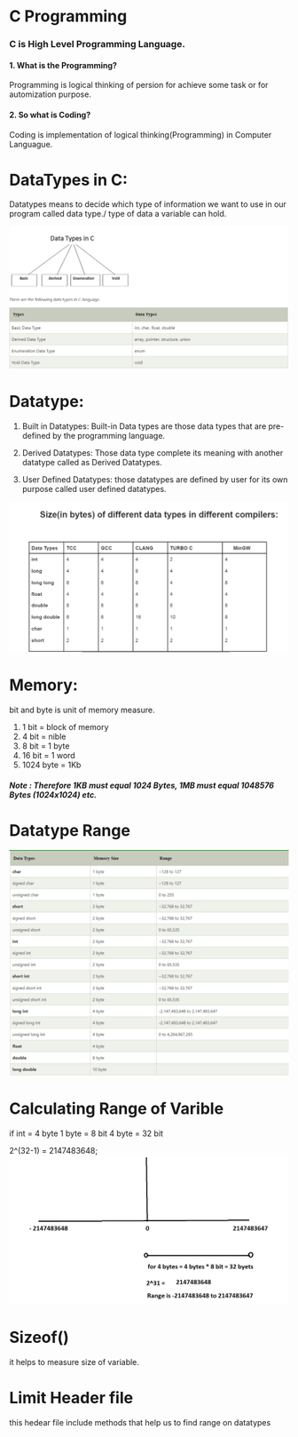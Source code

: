 # C Programming 

### C is High Level Programming Language.

#### 1. What is the Programming?
Programming is logical thinking of persion for achieve some task or for automization purpose.

#### 2. So what is Coding?
Coding is implementation of logical thinking(Programming) in Computer Languague.

# DataTypes in C:
Datatypes means to decide which type of information we want to use in our program called data type./ type of data a variable can hold.

![DiffDataype](./Images/DiffDataype.PNG)

# Datatype: 
1. Built in Datatypes: 
Built-in Data types are those data types that are pre-defined by the programming language.

2. Derived Datatypes: 
Those data type complete its meaning with another datatype called as Derived Datatypes.

3. User Defined Datatypes: 
those datatypes are defined by user for its own purpose called user defined datatypes.


![DiffDataTypesInDiffCompliers](./Images/DiffDataTypesInDiffCompliers.PNG)

# Memory: 
bit and byte is unit of memory measure.
1. 1 bit = block of memory
2. 4 bit = nible
3. 8 bit = 1 byte
4. 16 bit = 1 word
5. 1024 byte = 1Kb

##### Note : Therefore 1KB must equal 1024 Bytes, 1MB must equal 1048576 Bytes (1024x1024) etc.

# Datatype Range
![Datatype Range](./Images/Datatype.PNG)

# Calculating Range of Varible
if int = 4 byte
1 byte = 8 bit 
4 byte = 32 bit

2^(32-1) = 2147483648;
![datatypeRange](./Images/exampleOnDatatypeRange.PNG)


# Sizeof()
it helps to measure size of variable.

# Limit Header file
this hedear file include methods that help us to find range on datatypes
